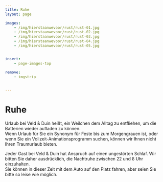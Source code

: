 ```yaml
---
title: Ruhe
layout: page

images:
    - /img/hierstaanwevoor/rust/rust-01.jpg
    - /img/hierstaanwevoor/rust/rust-02.jpg
    - /img/hierstaanwevoor/rust/rust-03.jpg
    - /img/hierstaanwevoor/rust/rust-04.jpg
    - /img/hierstaanwevoor/rust/rust-05.jpg


insert:
    - page-images-top

remove:
    - imgstrip
    

---
```



# Ruhe


Urlaub bei Veld & Duin heißt, ein Weilchen dem Alltag zu entfliehen, um die Batterien wieder aufladen zu können.<br>
Wenn Urlaub für Sie ein Synonym für Feste bis zum Morgengrauen ist, oder wenn Sie ein Vollzeit-Animationsprogramm suchen, können wir Ihnen nicht Ihren Traumurlaub bieten.

Jeder Gast bei Veld & Duin hat Anspruch auf einen ungestörten Schlaf. Wir bitten Sie daher ausdrücklich, die Nachtruhe zwischen 22 und 8 Uhr einzuhalten.<br>
Sie können in dieser Zeit mit dem Auto auf den Platz fahren, aber seien Sie bitte so leise wie möglich.
